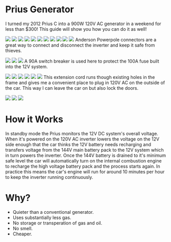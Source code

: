 # Prius Generator

I turned my 2012 Prius C into a 900W 120V AC generator in a weekend for less than $300! This guide will show you how you can do it as well!

![](https://github.com/ramaboo/prius-generator/blob/master/images/0001.jpg)
![](https://github.com/ramaboo/prius-generator/blob/master/images/0002.jpg)
![](https://github.com/ramaboo/prius-generator/blob/master/images/0003.jpg)
![](https://github.com/ramaboo/prius-generator/blob/master/images/0004.jpg)
![](https://github.com/ramaboo/prius-generator/blob/master/images/0005.jpg)
![](https://github.com/ramaboo/prius-generator/blob/master/images/0006.jpg)
![](https://github.com/ramaboo/prius-generator/blob/master/images/0007.jpg)
![](https://github.com/ramaboo/prius-generator/blob/master/images/0008.jpg)
![](https://github.com/ramaboo/prius-generator/blob/master/images/0009.jpg)
![](https://github.com/ramaboo/prius-generator/blob/master/images/0010.jpg)
![](https://github.com/ramaboo/prius-generator/blob/master/images/0011.jpg)
Anderson Powerpole connectors are a great way to connect and disconnect the inverter and keep it safe from thieves.

![](https://github.com/ramaboo/prius-generator/blob/master/images/0012.jpg)
![](https://github.com/ramaboo/prius-generator/blob/master/images/0013.jpg)
![](https://github.com/ramaboo/prius-generator/blob/master/images/0014.jpg)
A 90A switch breaker is used here to protect the 100A fuse built into the 12V system.

![](https://github.com/ramaboo/prius-generator/blob/master/images/0015.jpg)
![](https://github.com/ramaboo/prius-generator/blob/master/images/0016.jpg)
![](https://github.com/ramaboo/prius-generator/blob/master/images/0017.jpg)
![](https://github.com/ramaboo/prius-generator/blob/master/images/0018.jpg)
![](https://github.com/ramaboo/prius-generator/blob/master/images/0019.jpg)
![](https://github.com/ramaboo/prius-generator/blob/master/images/0020.jpg)
This extension cord runs though existing holes in the frame and gives me a convenient place to plug in 120V AC on the outside of the car. This way I can leave the car on but also lock the doors.

![](https://github.com/ramaboo/prius-generator/blob/master/images/0021.jpg)
![](https://github.com/ramaboo/prius-generator/blob/master/images/0022.jpg)
![](https://github.com/ramaboo/prius-generator/blob/master/images/0023.jpg)

# How it Works

In standby mode the Prius monitors the 12V DC system's overall voltage. When it's powered on the 120V AC inverter lowers the voltage on the 12V side enough that the car thinks the 12V battery needs recharging and transfers voltage from the 144V main battery pack to the 12V system which in turn powers the inverter. Once the 144V battery is drained to it's minimum safe level the car will automatically turn on the internal combustion engine to recharge the high voltage battery pack and the process starts again. In practice this means the car's engine will run for around 10 minutes per hour to keep the inverter running continuously.

# Why?

- Quieter than a conventional generator.
- Uses substantially less gas.
- No storage or transperation of gas and oil.
- No smell.
- Cheaper.
